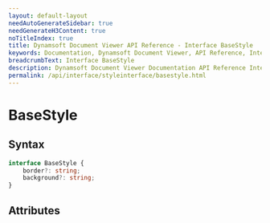 ```yaml
---
layout: default-layout
needAutoGenerateSidebar: true
needGenerateH3Content: true
noTitleIndex: true
title: Dynamsoft Document Viewer API Reference - Interface BaseStyle
keywords: Documentation, Dynamsoft Document Viewer, API Reference, Interface BaseStyle
breadcrumbText: Interface BaseStyle
description: Dynamsoft Document Viewer Documentation API Reference Interface BaseStyle Page
permalink: /api/interface/styleinterface/basestyle.html
---
```


# BaseStyle

## Syntax

```typescript
interface BaseStyle {
	border?: string; 
	background?: string;
}
```

## Attributes